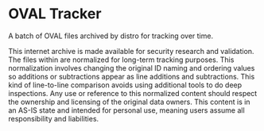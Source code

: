 # OVAL Tracker

A batch of OVAL files archived by distro for tracking over time.

This internet archive is made available for security research and validation.  The files within are normalized for long-term tracking purposes.   This normalization involves changing the original ID naming and ordering values so additions or subtractions appear as line additions and subtractions.  This kind of line-to-line comparison avoids using additional tools to do deep inspections.  Any use or reference to this normalized content should respect the ownership and licensing of the original data owners.  This content is in an AS-IS state and intended for personal use, meaning users assume all responsibility and liabilities.
